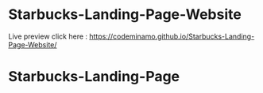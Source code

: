 # Starbucks-Landing-Page-Website
Live preview 
click here : https://codeminamo.github.io/Starbucks-Landing-Page-Website/
# Starbucks-Landing-Page
